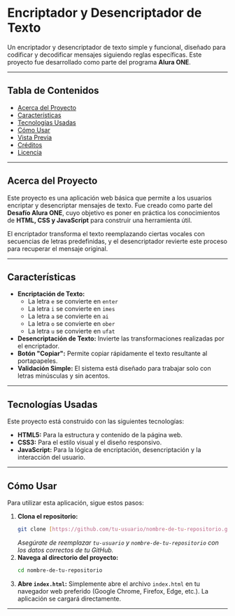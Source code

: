 # Encriptador y Desencriptador de Texto

Un encriptador y desencriptador de texto simple y funcional, diseñado para codificar y decodificar mensajes siguiendo reglas específicas. Este proyecto fue desarrollado como parte del programa **Alura ONE**.

---

## Tabla de Contenidos

* [Acerca del Proyecto](#acerca-del-proyecto)
* [Características](#características)
* [Tecnologías Usadas](#tecnologías-usadas)
* [Cómo Usar](#cómo-usar)
* [Vista Previa](#vista-previa)
* [Créditos](#créditos)
* [Licencia](#licencia)

---

## Acerca del Proyecto

Este proyecto es una aplicación web básica que permite a los usuarios encriptar y desencriptar mensajes de texto. Fue creado como parte del **Desafío Alura ONE**, cuyo objetivo es poner en práctica los conocimientos de **HTML, CSS y JavaScript** para construir una herramienta útil.

El encriptador transforma el texto reemplazando ciertas vocales con secuencias de letras predefinidas, y el desencriptador revierte este proceso para recuperar el mensaje original.

---

## Características

* **Encriptación de Texto:**
    * La letra `e` se convierte en `enter`
    * La letra `i` se convierte en `imes`
    * La letra `a` se convierte en `ai`
    * La letra `o` se convierte en `ober`
    * La letra `u` se convierte en `ufat`
* **Desencriptación de Texto:** Invierte las transformaciones realizadas por el encriptador.
* **Botón "Copiar":** Permite copiar rápidamente el texto resultante al portapapeles.
* **Validación Simple:** El sistema está diseñado para trabajar solo con letras minúsculas y sin acentos.

---

## Tecnologías Usadas

Este proyecto está construido con las siguientes tecnologías:

* **HTML5:** Para la estructura y contenido de la página web.
* **CSS3:** Para el estilo visual y el diseño responsivo.
* **JavaScript:** Para la lógica de encriptación, desencriptación y la interacción del usuario.

---

## Cómo Usar

Para utilizar esta aplicación, sigue estos pasos:

1.  **Clona el repositorio:**
    ```bash
    git clone [https://github.com/tu-usuario/nombre-de-tu-repositorio.git](https://github.com/tu-usuario/nombre-de-tu-repositorio.git)
    ```
    *Asegúrate de reemplazar `tu-usuario` y `nombre-de-tu-repositorio` con los datos correctos de tu GitHub.*
2.  **Navega al directorio del proyecto:**
    ```bash
    cd nombre-de-tu-repositorio
    ```
3.  **Abre `index.html`:** Simplemente abre el archivo `index.html` en tu navegador web preferido (Google Chrome, Firefox, Edge, etc.). La aplicación se cargará directamente.

---

